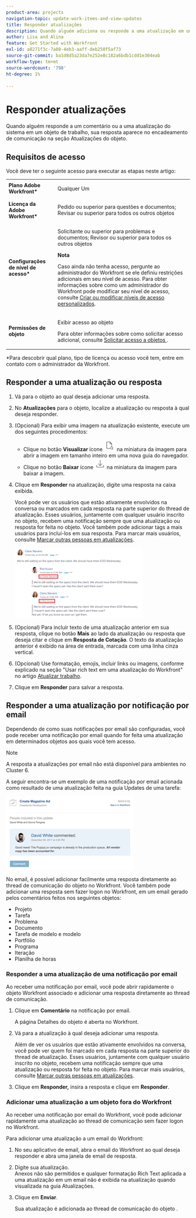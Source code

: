 ```yaml
---
product-area: projects
navigation-topic: update-work-items-and-view-updates
title: Responder atualizações
description: Quando alguém adiciona ou responde a uma atualização em um objeto de trabalho, sua resposta aparece no encadeamento de comunicação na seção Atualizações do objeto. É possível adicionar uma resposta a uma atualização ou Curtir se você tiver acesso à Exibição do objeto.
author: Lisa and Alina
feature: Get Started with Workfront
exl-id: a8271f3c-7a08-4eb3-aaff-deb250f5af73
source-git-commit: ba1d8d5a23da7e252e8c182a6bdb1cdd1e304eab
workflow-type: tm+mt
source-wordcount: '798'
ht-degree: 1%

---
```


# Responder atualizações

<!--take "Beta" references out when we remove the beta-->

<!-- Drafted for commenting experience: 

<!--
<span class="preview">The highlighted information on this page refers to functionality not yet generally available. It is available only in the Preview environment.</span> 

>[!NOTE]
>
>We are currently redesigning the commenting experience in Adobe Workfront.
>For more information about the new updating experience, see [New commenting experience](../updating-work-items-and-viewing-updates/unified-commenting-experience.md). 
>
>You can access the new design for the following objects:
> * <span class="preview">Issues, when enabling the commenting Beta. </span>
> * Goals
>   The new commenting experience is the default for goals. You must have an additional license to access Workfront Goals. For more information, see [Requirements to uses Workfront Goals](../../workfront-goals/goal-management/access-needed-for-wf-goals.md). 

-->

Quando alguém responde a um comentário ou a uma atualização do sistema em um objeto de trabalho, sua resposta aparece no encadeamento de comunicação na seção Atualizações do objeto.


## Requisitos de acesso

Você deve ter o seguinte acesso para executar as etapas neste artigo:

<table style="table-layout:auto"> 
 <col> 
 <col> 
 <tbody> 
  <tr> 
   <td role="rowheader"><strong>Plano Adobe Workfront*</strong></td> 
   <td> <p>Qualquer Um</p> </td> 
  </tr> 
  <tr> 
   <td role="rowheader"><strong>Licença da Adobe Workfront*</strong></td> 
   <td> <p>Pedido ou superior para questões e documentos; Revisar ou superior para todos os outros objetos</p> </td> 
  </tr> 
  <tr> 
   <td role="rowheader"><strong>Configurações de nível de acesso*</strong></td> 
   <td> <p>Solicitante ou superior para problemas e documentos; Revisor ou superior para todos os outros objetos</p> <p><b>Nota</b>

Caso ainda não tenha acesso, pergunte ao administrador do Workfront se ele definiu restrições adicionais em seu nível de acesso. Para obter informações sobre como um administrador do Workfront pode modificar seu nível de acesso, consulte <a href="../../administration-and-setup/add-users/configure-and-grant-access/create-modify-access-levels.md" class="MCXref xref">Criar ou modificar níveis de acesso personalizados</a>.</p> </td>
</tr> 
  <tr> 
   <td role="rowheader"><strong>Permissões de objeto</strong></td> 
   <td> <p>Exibir acesso ao objeto</p> <p>Para obter informações sobre como solicitar acesso adicional, consulte <a href="../../workfront-basics/grant-and-request-access-to-objects/request-access.md" class="MCXref xref">Solicitar acesso a objetos </a>.</p> </td> 
  </tr> 
 </tbody> 
</table>

&#42;Para descobrir qual plano, tipo de licença ou acesso você tem, entre em contato com o administrador da Workfront.

## Responder a uma atualização ou resposta

<!--
Replying to a comment or reply differs depending on which experience and which object you select.

### Reply to an update or reply in the current Updates section
-->
1. Vá para o objeto ao qual deseja adicionar uma resposta.
1. No **Atualizações** para o objeto, localize a atualização ou resposta à qual deseja responder.

1. (Opcional) Para exibir uma imagem na atualização existente, execute um dos seguintes procedimentos:

   * Clique no botão **Visualizar** ícone ![](assets/previewimageicon-31x31.png) na miniatura da imagem para abrir a imagem em tamanho inteiro em uma nova guia do navegador.
   * Clique no botão **Baixar** ícone ![](assets/downloadimageicon.png) na miniatura da imagem para baixar a imagem.

1. Clique em **Responder** na atualização, digite uma resposta na caixa exibida.

   Você pode ver os usuários que estão ativamente envolvidos na conversa ou marcados em cada resposta na parte superior do thread de atualização. Esses usuários, juntamente com qualquer usuário inscrito no objeto, recebem uma notificação sempre que uma atualização ou resposta for feita no objeto. Você também pode adicionar tags a mais usuários para incluí-los em sua resposta.  Para marcar mais usuários, consulte [Marcar outras pessoas em atualizações](../../workfront-basics/updating-work-items-and-viewing-updates/tag-others-on-updates.md).

   ![](assets/tagging-transparency-350x192.png)
1. (Opcional) Para incluir texto de uma atualização anterior em sua resposta, clique no botão **Mais** ao lado da atualização ou resposta que deseja citar e clique em **Resposta de Cotação**. O texto da atualização anterior é exibido na área de entrada, marcada com uma linha cinza vertical.
1. (Opcional) Use formatação, emojis, incluir links ou imagens, conforme explicado na seção &quot;Usar rich text em uma atualização do Workfront&quot; no artigo [Atualizar trabalho](../../workfront-basics/updating-work-items-and-viewing-updates/update-work.md).
1. Clique em **Responder** para salvar a resposta.

<!--

<div class="preview">
### Reply to a comment when using the commenting Beta experience

1. Go to the object to which you want to add a reply.
1. Click **Updates**, then click the **Comments** tab for the object and find the comment or reply to which you want to reply. 
1. Click **Reply**. 

   You can see the users who are actively engaged in the conversation at the bottom of the **New comment** box and you can add more. These users, along with any users subscribed to the object, receive a notification whenever an update or reply is made on the object. You can also tag more users to include them in your reply.  To tag more users, see [Tag others on updates](../../workfront-basics/updating-work-items-and-viewing-updates/tag-others-on-updates.md).

1. Start typing your reply and use any additional options from the Rich Text toolbar. For information about using Rich Text, see the "Use Rich Text in a Workfront update" section in [Update work](../updating-work-items-and-viewing-updates/update-work.md). 

<!--this is not yet available in beta, leave drafted:  
1. (Optional) To include text from a previous update in your reply, click the **More** menu next to the update or reply you want to quote, then click **Quote Reply**. Text from the previous update appears in the input area, marked with a gray line. -***********close the draft here************

1. Click **Submit** to save the reply.
</div>
-->


## Responder a uma atualização por notificação por email

Dependendo de como suas notificações por email são configuradas, você pode receber uma notificação por email quando for feita uma atualização em determinados objetos aos quais você tem acesso.

>[!NOTE]
>
>A resposta a atualizações por email não está disponível para ambientes no Cluster 6.

A seguir encontra-se um exemplo de uma notificação por email acionada como resultado de uma atualização feita na guia Updates de uma tarefa:

![email.png](assets/email-350x202.png)

No email, é possível adicionar facilmente uma resposta diretamente ao thread de comunicação do objeto no Workfront. Você também pode adicionar uma resposta sem fazer logon no Workfront, em um email gerado pelos comentários feitos nos seguintes objetos:

* Projeto
* Tarefa
* Problema
* Documento
* Tarefa de modelo e modelo
* Portfólio
* Programa
* Iteração
* Planilha de horas

### Responder a uma atualização de uma notificação por email

Ao receber uma notificação por email, você pode abrir rapidamente o objeto Workfront associado e adicionar uma resposta diretamente ao thread de comunicação.

1. Clique em **Comentário** na notificação por email.

   A página Detalhes do objeto é aberta no Workfront.

1. Vá para a atualização à qual deseja adicionar uma resposta.

   Além de ver os usuários que estão ativamente envolvidos na conversa, você pode ver quem foi marcado em cada resposta na parte superior do thread de atualização. Esses usuários, juntamente com qualquer usuário inscrito no objeto, recebem uma notificação sempre que uma atualização ou resposta for feita no objeto. Para marcar mais usuários, consulte [Marcar outras pessoas em atualizações](../../workfront-basics/updating-work-items-and-viewing-updates/tag-others-on-updates.md).

1. Clique em **Responder,** insira a resposta e clique em **Responder**.

### Adicionar uma atualização a um objeto fora do Workfront

Ao receber uma notificação por email do Workfront, você pode adicionar rapidamente uma atualização ao thread de comunicação sem fazer logon no Workfront.

Para adicionar uma atualização a um email do Workfront:

1. No seu aplicativo de email, abra o email do Workfront ao qual deseja responder e abra uma janela de email de resposta.
1. Digite sua atualização.\
   Anexos não são permitidos e qualquer formatação Rich Text aplicada a uma atualização em um email não é exibida na atualização quando visualizada na guia Atualizações.
1. Clique em **Enviar**.

   Sua atualização é adicionada ao thread de comunicação do objeto .
